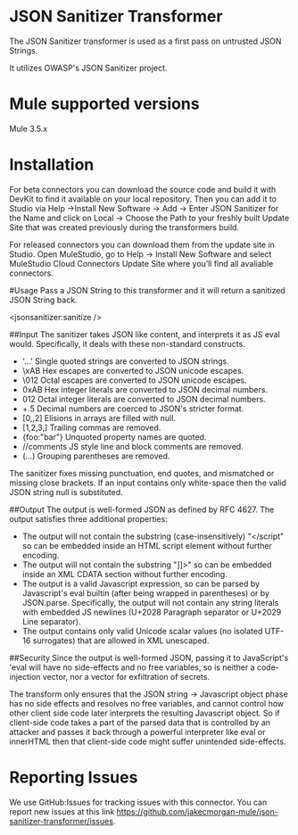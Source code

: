 # JSON Sanitizer Transformer
The JSON Sanitizer transformer is used as a first pass on untrusted JSON Strings. 

It utilizes OWASP's JSON Sanitizer project.


# Mule supported versions
Mule 3.5.x


# Installation 
For beta connectors you can download the source code and build it with DevKit to find it available on your local repository. Then you can add it to Studio via Help ->Install New Software -> Add -> Enter JSON Sanitizer for the Name and click on Local -> Choose the Path to your freshly built Update Site that was created previously during the transformers build.

For released connectors you can download them from the update site in Studio. 
Open MuleStudio, go to Help → Install New Software and select MuleStudio Cloud Connectors Update Site where you’ll find all avaliable connectors.

#Usage
Pass a JSON String to this transformer and it will return a sanitized JSON String back.

<jsonsanitizer:sanitize />

##Input
The sanitizer takes JSON like content, and interprets it as JS eval would. Specifically, it deals with these non-standard constructs.

* '...'	Single quoted strings are converted to JSON strings.
* \xAB	Hex escapes are converted to JSON unicode escapes.
* \012	Octal escapes are converted to JSON unicode escapes.
* 0xAB	Hex integer literals are converted to JSON decimal numbers.
* 012	Octal integer literals are converted to JSON decimal numbers.
* +.5	Decimal numbers are coerced to JSON's stricter format.
* [0,,2]	Elisions in arrays are filled with null.
* [1,2,3,]	Trailing commas are removed.
* {foo:"bar"}	Unquoted property names are quoted.
* //comments	JS style line and block comments are removed.
* (...)	Grouping parentheses are removed.

The sanitizer fixes missing punctuation, end quotes, and mismatched or missing close brackets. If an input contains only white-space then the valid JSON string null is substituted.

##Output
The output is well-formed JSON as defined by RFC 4627. The output satisfies three additional properties:

* The output will not contain the substring (case-insensitively) "</script" so can be embedded inside an HTML script element without further encoding.
* The output will not contain the substring "]]>" so can be embedded inside an XML CDATA section without further encoding.
* The output is a valid Javascript expression, so can be parsed by Javascript's eval builtin (after being wrapped in parentheses) or by JSON.parse. Specifically, the output will not contain any string literals with embedded JS newlines (U+2028 Paragraph separator or U+2029 Line separator).
* The output contains only valid Unicode scalar values (no isolated UTF-16 surrogates) that are allowed in XML unescaped.

##Security
Since the output is well-formed JSON, passing it to JavaScript's 'eval will have no side-effects and no free variables, so is neither a code-injection vector, nor a vector for exfiltration of secrets.

The transform only ensures that the JSON string → Javascript object phase has no side effects and resolves no free variables, and cannot control how other client side code later interprets the resulting Javascript object. So if client-side code takes a part of the parsed data that is controlled by an attacker and passes it back through a powerful interpreter like eval or innerHTML then that client-side code might suffer unintended side-effects.

# Reporting Issues

We use GitHub:Issues for tracking issues with this connector. You can report new issues at this link https://github.com/jakecmorgan-mule/json-sanitizer-transformer/issues.